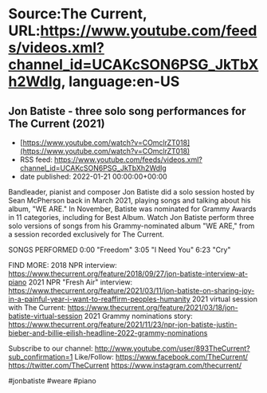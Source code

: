 # Source:The Current, URL:https://www.youtube.com/feeds/videos.xml?channel_id=UCAKcSON6PSG_JkTbXh2WdIg, language:en-US

## Jon Batiste - three solo song performances for The Current (2021)
 - [https://www.youtube.com/watch?v=COmclrZT018](https://www.youtube.com/watch?v=COmclrZT018)
 - RSS feed: https://www.youtube.com/feeds/videos.xml?channel_id=UCAKcSON6PSG_JkTbXh2WdIg
 - date published: 2022-01-21 00:00:00+00:00

Bandleader, pianist and composer Jon Batiste did a solo session hosted by Sean McPherson back in March 2021, playing songs and talking about his album, "WE ARE." In November, Batiste was nominated for Grammy Awards in 11 categories, including for Best Album. Watch Jon Batiste perform three solo versions of songs from his Grammy-nominated album "WE ARE," from a session recorded exclusively for The Current.

SONGS PERFORMED
0:00 "Freedom"
3:05 "I Need You"
6:23 "Cry"

FIND MORE:
2018 NPR interview:
https://www.thecurrent.org/feature/2018/09/27/jon-batiste-interview-at-piano
2021 NPR "Fresh Air" interview: https://www.thecurrent.org/feature/2021/03/11/jon-batiste-on-sharing-joy-in-a-painful-year-i-want-to-reaffirm-peoples-humanity
2021 virtual session with The Current:
https://www.thecurrent.org/feature/2021/03/18/jon-batiste-virtual-session
2021 Grammy nominations story:
https://www.thecurrent.org/feature/2021/11/23/npr-jon-batiste-justin-bieber-and-billie-eilish-headline-2022-grammy-nominations

Subscribe to our channel:
http://www.youtube.com/user/893TheCurrent?sub_confirmation=1
Like/Follow:
https://www.facebook.com/TheCurrent/
https://twitter.com/TheCurrent
https://www.instagram.com/thecurrent/

#jonbatiste #weare #piano

